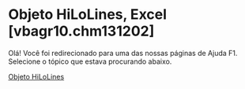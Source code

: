 
# Objeto HiLoLines, Excel [vbagr10.chm131202]

Olá! Você foi redirecionado para uma das nossas páginas de Ajuda F1. Selecione o tópico que estava procurando abaixo.

[Objeto HiLoLines](http://msdn.microsoft.com/library/6793025e-0b3e-360c-4292-02397395535a%28Office.15%29.aspx)
